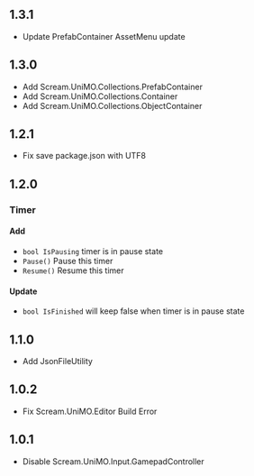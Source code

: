 ## 1.3.1
- Update PrefabContainer AssetMenu update

## 1.3.0
- Add Scream.UniMO.Collections.PrefabContainer
- Add Scream.UniMO.Collections.Container
- Add Scream.UniMO.Collections.ObjectContainer

## 1.2.1
- Fix save package.json with UTF8

## 1.2.0
### Timer
#### Add
- `bool IsPausing` timer is in pause state
- `Pause()` Pause this timer
- `Resume()` Resume this timer
#### Update
- `bool IsFinished` will keep false when timer is in pause state

## 1.1.0
- Add JsonFileUtility

## 1.0.2
- Fix Scream.UniMO.Editor Build Error

## 1.0.1
- Disable Scream.UniMO.Input.GamepadController